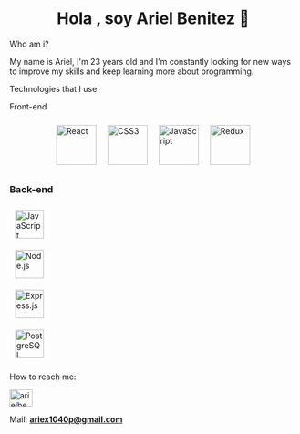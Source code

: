 <h1 align="center">Hola , soy Ariel Benitez 👋</h1>

Who am i? 

My name is Ariel, I'm 23 years old and I'm constantly looking for new ways to improve my skills and keep learning more about programming.

Technologies that I use

Front-end  
 
<div style="display: flex; justify-content: center; align-items: center;">
  <a href="https://reactjs.org/" target="_blank"><img style="margin: 10px;" src="https://profilinator.rishav.dev/skills-assets/react-original-wordmark.svg" alt="React" height="70" /></a>
  <a href="https://www.w3schools.com/css/" target="_blank"><img style="margin: 10px;" src="https://profilinator.rishav.dev/skills-assets/css3-original-wordmark.svg" alt="CSS3" height="70" /></a>
  <a href="https://www.javascript.com/" target="_blank"><img style="margin: 10px;" src="https://profilinator.rishav.dev/skills-assets/javascript-original.svg" alt="JavaScript" height="70" /></a>
  <a href="https://redux.js.org/" target="_blank"><img style="margin: 10px;" src="https://profilinator.rishav.dev/skills-assets/redux-original.svg" alt="Redux" height="70" /></a>
</div>

### Back-end   
<a href="https://www.javascript.com/" target="_blank"><img style="margin: 10px" src="https://profilinator.rishav.dev/skills-assets/javascript-original.svg" alt="JavaScript" height="50" /></a>  
<a href="https://nodejs.org/" target="_blank"><img style="margin: 10px" src="https://profilinator.rishav.dev/skills-assets/nodejs-original-wordmark.svg" alt="Node.js" height="50" /></a>  
<a href="https://expressjs.com/" target="_blank"><img style="margin: 10px" src="https://profilinator.rishav.dev/skills-assets/express-original-wordmark.svg" alt="Express.js" height="50" /></a>  
<a href="https://www.postgresql.org/" target="_blank"><img style="margin: 10px" src="https://profilinator.rishav.dev/skills-assets/postgresql-original-wordmark.svg" alt="PostgreSQL" height="50" /></a>  

How to reach me: 

<p align="left">
<a href="https://www.linkedin.com/in/arielbenitez49916" target="blank"><img align="center" src="https://raw.githubusercontent.com/rahuldkjain/github-profile-readme-generator/master/src/images/icons/Social/linked-in-alt.svg" alt="arielbenitez49916 " height="30" width="40" /></a>
</p>

Mail: **ariex1040p@gmail.com**

